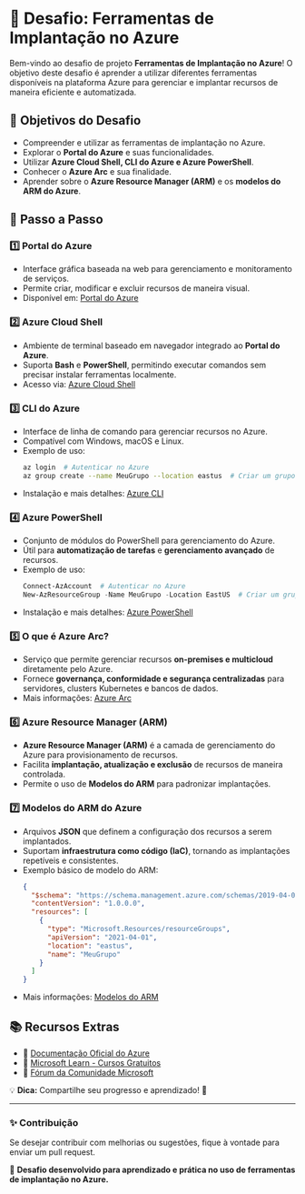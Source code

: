 # 🚀 Desafio: Ferramentas de Implantação no Azure

Bem-vindo ao desafio de projeto **Ferramentas de Implantação no Azure**! O objetivo deste desafio é aprender a utilizar diferentes ferramentas disponíveis na plataforma Azure para gerenciar e implantar recursos de maneira eficiente e automatizada.

## 🎯 Objetivos do Desafio

- Compreender e utilizar as ferramentas de implantação no Azure.
- Explorar o **Portal do Azure** e suas funcionalidades.
- Utilizar **Azure Cloud Shell, CLI do Azure e Azure PowerShell**.
- Conhecer o **Azure Arc** e sua finalidade.
- Aprender sobre o **Azure Resource Manager (ARM)** e os **modelos do ARM do Azure**.

## 📌 Passo a Passo

### 1️⃣ Portal do Azure
- Interface gráfica baseada na web para gerenciamento e monitoramento de serviços.
- Permite criar, modificar e excluir recursos de maneira visual.
- Disponível em: [Portal do Azure](https://portal.azure.com/)

### 2️⃣ Azure Cloud Shell
- Ambiente de terminal baseado em navegador integrado ao **Portal do Azure**.
- Suporta **Bash** e **PowerShell**, permitindo executar comandos sem precisar instalar ferramentas localmente.
- Acesso via: [Azure Cloud Shell](https://shell.azure.com/)

### 3️⃣ CLI do Azure
- Interface de linha de comando para gerenciar recursos no Azure.
- Compatível com Windows, macOS e Linux.
- Exemplo de uso:
  ```sh
  az login  # Autenticar no Azure
  az group create --name MeuGrupo --location eastus  # Criar um grupo de recursos
  ```
- Instalação e mais detalhes: [Azure CLI](https://learn.microsoft.com/pt-br/cli/azure/)

### 4️⃣ Azure PowerShell
- Conjunto de módulos do PowerShell para gerenciamento do Azure.
- Útil para **automatização de tarefas** e **gerenciamento avançado** de recursos.
- Exemplo de uso:
  ```powershell
  Connect-AzAccount  # Autenticar no Azure
  New-AzResourceGroup -Name MeuGrupo -Location EastUS  # Criar um grupo de recursos
  ```
- Instalação e mais detalhes: [Azure PowerShell](https://learn.microsoft.com/pt-br/powershell/azure/overview)

### 5️⃣ O que é Azure Arc?
- Serviço que permite gerenciar recursos **on-premises e multicloud** diretamente pelo Azure.
- Fornece **governança, conformidade e segurança centralizadas** para servidores, clusters Kubernetes e bancos de dados.
- Mais informações: [Azure Arc](https://learn.microsoft.com/pt-br/azure/azure-arc/overview)

### 6️⃣ Azure Resource Manager (ARM)
- **Azure Resource Manager (ARM)** é a camada de gerenciamento do Azure para provisionamento de recursos.
- Facilita **implantação, atualização e exclusão** de recursos de maneira controlada.
- Permite o uso de **Modelos do ARM** para padronizar implantações.

### 7️⃣ Modelos do ARM do Azure
- Arquivos **JSON** que definem a configuração dos recursos a serem implantados.
- Suportam **infraestrutura como código (IaC)**, tornando as implantações repetíveis e consistentes.
- Exemplo básico de modelo do ARM:
  ```json
  {
    "$schema": "https://schema.management.azure.com/schemas/2019-04-01/deploymentTemplate.json#",
    "contentVersion": "1.0.0.0",
    "resources": [
      {
        "type": "Microsoft.Resources/resourceGroups",
        "apiVersion": "2021-04-01",
        "location": "eastus",
        "name": "MeuGrupo"
      }
    ]
  }
  ```
- Mais informações: [Modelos do ARM](https://learn.microsoft.com/pt-br/azure/azure-resource-manager/templates/overview)

## 📚 Recursos Extras

- 📖 [Documentação Oficial do Azure](https://learn.microsoft.com/pt-br/azure/)
- 🎥 [Microsoft Learn - Cursos Gratuitos](https://learn.microsoft.com/pt-br/training/)
- 💬 [Fórum da Comunidade Microsoft](https://learn.microsoft.com/pt-br/answers/topics/azure.html)

💡 **Dica:** Compartilhe seu progresso e aprendizado! 🚀

---

### ✨ Contribuição
Se desejar contribuir com melhorias ou sugestões, fique à vontade para enviar um pull request.

📌 **Desafio desenvolvido para aprendizado e prática no uso de ferramentas de implantação no Azure.**

